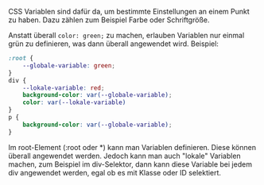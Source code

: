 CSS Variablen sind dafür da, um bestimmte Einstellungen an einem Punkt zu haben. Dazu zählen zum Beispiel Farbe oder Schriftgröße.

Anstatt überall `color: green;` zu machen, erlauben Variablen nur einmal grün zu definieren, was dann überall angewendet wird. Beispiel:
```css
:root {
    --globale-variable: green;
}
div {
    --lokale-variable: red;
    background-color: var(--globale-variable);
    color: var(--lokale-variable)
}
p {
    background-color: var(--globale-variable);
}
```
Im root-Element (:root oder *) kann man Variablen definieren. Diese können überall angewendet werden.
Jedoch kann man auch "lokale" Variablen machen, zum Beispiel im div-Selektor, dann kann diese Variable bei jedem div angewendet werden, egal ob es mit Klasse oder ID selektiert.